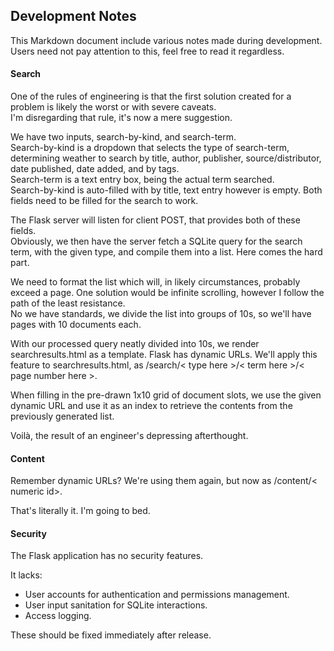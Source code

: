 ## Development Notes
This Markdown document include various notes made during development. Users need not pay attention to this, feel free to read it regardless.

#### Search
One of the rules of engineering is that the first solution created for a problem is likely the worst or with severe caveats.   
I'm disregarding that rule, it's now a mere suggestion.

We have two inputs, search-by-kind, and search-term.  
Search-by-kind is a dropdown that selects the type of search-term, determining weather to search by title, author, publisher, source/distributor, date published, date added, and by tags.  
Search-term is a text entry box, being the actual term searched.  
Search-by-kind is auto-filled with by title, text entry however is empty. Both fields need to be filled for the search to work.

The Flask server will listen for client POST, that provides both of these fields.  
Obviously, we then have the server fetch a SQLite query for the search term, with the given type, and compile them into a list. Here comes the hard part.  

We need to format the list which will, in likely circumstances, probably exceed a page. One solution would be infinite scrolling, however I follow the path of the least resistance.  
No we have standards, we divide the list into groups of 10s, so we'll have pages with 10 documents each.  

With our processed query neatly divided into 10s, we render searchresults.html as a template.
Flask has dynamic URLs. We'll apply this feature to searchresults.html, as /search/< type here >/< term here >/< page number here >.  

When filling in the pre-drawn 1x10 grid of document slots, we use the given dynamic URL and use it as an index to retrieve the contents from the previously generated list.  

Voilà, the result of an engineer's depressing afterthought.

#### Content
Remember dynamic URLs? We're using them again, but now as /content/< numeric id>.  

That's literally it. I'm going to bed.

#### Security
The Flask application has no security features. 

It lacks:
 - User accounts for authentication and permissions management.
 - User input sanitation for SQLite interactions.
 - Access logging.

These should be fixed immediately after release.
